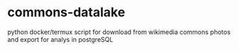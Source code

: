 # commons-datalake
python docker/termux script for download from wikimedia commons photos and export for analys in postgreSQL
